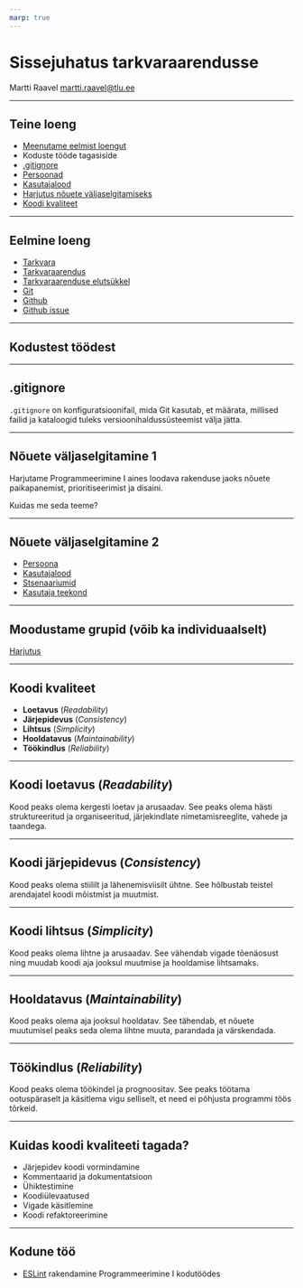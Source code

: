 ```yaml
---
marp: true
---
```

# Sissejuhatus tarkvaraarendusse

Martti Raavel
<martti.raavel@tlu.ee>

---

## Teine loeng

- [Meenutame eelmist loengut](../loeng_01/README.md)
- Koduste tööde tagasiside
- [.gitignore](../../../.gitignore)
- [Persoonad](../../../concepts/persoona/README.md)
- [Kasutajalood](../../../concepts/kasutajalugu/README.md)
- [Harjutus nõuete väljaselgitamiseks](files/harjutus.md)
- [Koodi kvaliteet](../../../concepts/koodikvaliteet/README.md)

---

## Eelmine loeng

- [Tarkvara](../../concepts/tarkvara/README.md)
- [Tarkvaraarendus](../../concepts/tarkvaraarendus/README.md)
- [Tarkvaraarenduse elutsükkel](../../concepts/SDLC/README.md)
- [Git](../../concepts/git/README.md)
- [Github](../../concepts/github/readme.md)
- [Github issue](../../concepts/githubIssue/readme.md)

---

## Kodustest töödest

---

## .gitignore

`.gitignore` on konfiguratsioonifail, mida Git kasutab, et määrata, millised failid ja kataloogid tuleks versioonihaldussüsteemist välja jätta.

---

## Nõuete väljaselgitamine 1

Harjutame Programmeerimine I aines loodava rakenduse jaoks nõuete paikapanemist, prioritiseerimist ja disaini.

Kuidas me seda teeme?

---

## Nõuete väljaselgitamine 2

- [Persoona](../../../concepts/persoona/README.md)
- [Kasutajalood](../../../concepts/kasutajalugu/README.md)
- [Stsenaariumid](../../../concepts/stsenaarium/README.md)
- [Kasutaja teekond](../../../concepts/kasutajateekond/README.md)

---

## Moodustame grupid (võib ka individuaalselt)

[Harjutus](harjutus.md)

---

## Koodi kvaliteet

- **Loetavus** (*Readability*)
- **Järjepidevus** (*Consistency*)
- **Lihtsus** (*Simplicity*)
- **Hooldatavus** (*Maintainability*)
- **Töökindlus** (*Reliability*)

---

## Koodi loetavus (*Readability*)

Kood peaks olema kergesti loetav ja arusaadav. See peaks olema hästi struktureeritud ja organiseeritud, järjekindlate nimetamisreeglite, vahede ja taandega.

---

## Koodi järjepidevus (*Consistency*)

Kood peaks olema stiililt ja lähenemisviisilt ühtne. See hõlbustab teistel arendajatel koodi mõistmist ja muutmist.

---

## Koodi lihtsus (*Simplicity*)

Kood peaks olema lihtne ja arusaadav. See vähendab vigade tõenäosust ning muudab koodi aja jooksul muutmise ja hooldamise lihtsamaks.

---

## Hooldatavus (*Maintainability*)

Kood peaks olema aja jooksul hooldatav. See tähendab, et nõuete muutumisel peaks seda olema lihtne muuta, parandada ja värskendada.

---

## Töökindlus (*Reliability*)

Kood peaks olema töökindel ja prognoositav. See peaks töötama ootuspäraselt ja käsitlema vigu selliselt, et need ei põhjusta programmi töös tõrkeid.

---

## Kuidas koodi kvaliteeti tagada?

- Järjepidev koodi vormindamine
- Kommentaarid ja dokumentatsioon
- Ühiktestimine
- Koodiülevaatused
- Vigade käsitlemine
- Koodi refaktoreerimine

---

## Kodune töö

- [ESLint](../../../concepts/eslint/README.md) rakendamine Programmeerimine I kodutöödes
